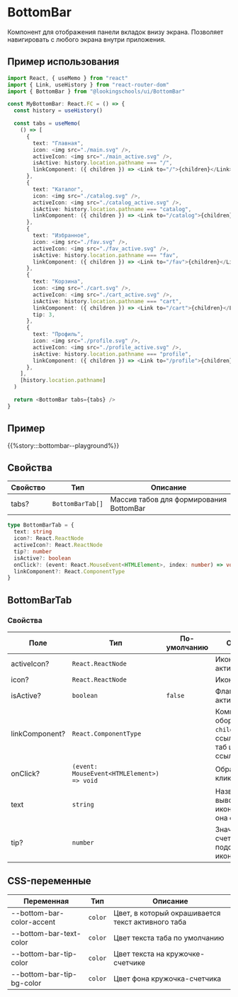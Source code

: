 # BottomBar

Компонент для отображения панели вкладок внизу экрана. Позволяет навигировать с любого экрана внутри приложения.

## Пример использования

```typescript jsx
import React, { useMemo } from "react"
import { Link, useHistory } from "react-router-dom"
import { BottomBar } from "@lookingschools/ui/BottomBar"

const MyBottomBar: React.FC = () => {
  const history = useHistory()

  const tabs = useMemo(
    () => [
      {
        text: "Главная",
        icon: <img src="./main.svg" />,
        activeIcon: <img src="./main_active.svg" />,
        isActive: history.location.pathname === "/",
        linkComponent: ({ children }) => <Link to="/">{children}</Link>,
      },
      {
        text: "Каталог",
        icon: <img src="./catalog.svg" />,
        activeIcon: <img src="./catalog_active.svg" />,
        isActive: history.location.pathname === "catalog",
        linkComponent: ({ children }) => <Link to="/catalog">{children}</Link>,
      },
      {
        text: "Избранное",
        icon: <img src="./fav.svg" />,
        activeIcon: <img src="./fav_active.svg" />,
        isActive: history.location.pathname === "fav",
        linkComponent: ({ children }) => <Link to="/fav">{children}</Link>,
      },
      {
        text: "Корзина",
        icon: <img src="./cart.svg" />,
        activeIcon: <img src="./cart_active.svg" />,
        isActive: history.location.pathname === "cart",
        linkComponent: ({ children }) => <Link to="/cart">{children}</Link>,
        tip: 3,
      },
      {
        text: "Профиль",
        icon: <img src="./profile.svg" />,
        activeIcon: <img src="./profile_active.svg" />,
        isActive: history.location.pathname === "profile",
        linkComponent: ({ children }) => <Link to="/profile">{children}</Link>,
      },
    ],
    [history.location.pathname]
  )

  return <BottomBar tabs={tabs} />
}
```

## Пример

{{%story:::bottombar--playground%}}

## Свойства

| Свойство | Тип              | Описание                                |
| -------- | ---------------- | --------------------------------------- |
| tabs?    | `BottomBarTab[]` | Массив табов для формирования BottomBar |

```typescript jsx
type BottomBarTab = {
  text: string
  icon?: React.ReactNode
  activeIcon?: React.ReactNode
  tip?: number
  isActive?: boolean
  onClick?: (event: React.MouseEvent<HTMLElement>, index: number) => void
  linkComponent?: React.ComponentType
}
```

## BottomBarTab

### Свойства

| Поле           | Тип                                        | По-умолчанию | Описание                                                                 |
| -------------- | ------------------------------------------ | ------------ | ------------------------------------------------------------------------ |
| activeIcon?    | `React.ReactNode`                          |              | Иконка активного таба                                                    |
| icon?          | `React.ReactNode`                          |              | Иконка таба                                                              |
| isActive?      | `boolean`                                  | `false`      | Флаг активности таба                                                     |
| linkComponent? | `React.ComponentType`                      |              | Компонент, оборачивающий `children` в ссылку. Делает таб целиком ссылкой |
| onClick?       | `(event: MouseEvent<HTMLElement>) => void` |              | Обработчик клика на таб                                                  |
| text           | `string`                                   |              | Название таба, выводится под иконкой (если она есть)                     |
| tip?           | `number`                                   |              | Значение счетчика-подсказки над иконкой                                  |

## CSS-переменные

| Переменная                | Тип     | Описание                                          |
| ------------------------- | ------- | ------------------------------------------------- |
| --bottom-bar-color-accent | `color` | Цвет, в который окрашивается текст активного таба |
| --bottom-bar-text-color   | `color` | Цвет текста таба по умолчанию                     |
| --bottom-bar-tip-color    | `color` | Цвет текста на кружочке-счетчике                  |
| --bottom-bar-tip-bg-color | `color` | Цвет фона кружочка-счетчика                       |
